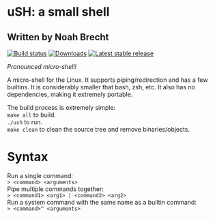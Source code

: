 # uSH: a small shell
## Written by Noah Brecht

[![Build status](https://img.shields.io/travis/noahb01/ush.svg)](https://travis-ci.org/noahb01/ush)
[![Downloads](https://img.shields.io/github/downloads/noahb01/ush/total.svg)](https://github.com/noahb01/ush/releases)
[![Latest stable release](https://img.shields.io/github/release/noahb01/ush.svg?maxAge=3600)](https://github.com/noahb01/ush/releases)

*Pronounced micro-shell!*  

A micro-shell for the Linux. It supports piping/redirection and has a few builtins. It is considerably smaller that bash, zsh, etc.
It also has no dependencies, making it extremely portable.  
  
The build process is extremely simple:  
`make all` to build.  
`./ush` to run.  
`make clean` to clean the source tree and remove binaries/objects.  

# Syntax

Run a single command:  
`> <command> <arguments>`  
Pipe multiple commands together:  
`> <command1> <arg1> | <command2> <arg2>`  
Run a system command with the same name as a builtin command:  
`> <command>^ <arguments>`  
